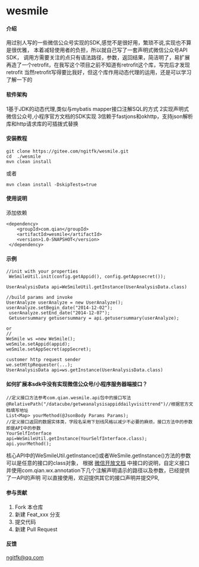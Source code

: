 #  wesmile

#### 介绍
用过别人写的一些微信公众号实现的SDK,感觉不是很好用，繁琐不说,实现也不算是很优雅，
本着减轻使用者的负担，所以就自己写了一套声明式微信公众号API SDK，
调用方需要关注的点只有语法路径，参数，返回结果，简洁明了，易扩展
再造了一个retrofit，在我写这个项目之前不知道有retrofit这个库，写完后才发现retrofit
当然retrofit写得要比我好，但这个库作用动态代理的运用，还是可以学习了解一下的

#### 软件架构
1基于JDK的动态代理,类似与mybatis mapper接口注解SQL的方式
2实现声明式微信公众号,小程序官方文档的SDK实现
3信赖于fastjons和okhttp，支持json解析库和http请求库的可插拨式替换

#### 安装教程
```
git clone https://gitee.com/ngitfk/wesmile.git
cd  ./wesmile
mvn clean install
```
或者
```
mvn clean install -DskipTests=true
```
#### 使用说明
添加依赖
```
<dependency>
    <groupId>com.qian</groupId>
    <artifactId>wesmile</artifactId>
    <version>1.0-SNAPSHOT</version>
 </dependency>
```
#### 示例
```
//init with your properties
 WeSmileUtil.init(config.getAppid(), config.getAppsecret());

UserAnalysisData api=WeSmileUtil.getInstance(UserAnalysisData.class)

//build params and invoke
UserAnalyze userAnalyze = new UserAnalyze();
userAnalyze.setBegin_date("2014-12-02");
 userAnalyze.setEnd_date("2014-12-07");
 Getusersummary getusersummary = api.getusersummary(userAnalyze);
 
or 
//
WeSmile ws =new WeSmile();
weSmile.setAppid(appid);
weSmile.setAppSecret(appSecret);

customer http request sender
we.setHttpRequester(...);
UserAnalysisData api=ws.getInstance(UserAnalysisData.class)
```

#### 如何扩展本sdk中没有实现微信公众号/小程序服务器端接口？
```
//定义接口方法参考com.qian.wesmile.api包中的接口写法
@RelativePath("/datacube/getweanalysisappiddailyvisittrend")//根据官方文档填写地址
List<Map> yourMethod(@JsonBody Params Params);
//定义接口返回的数据实体类，字段名采用下划线风格以减少不必要的麻烦，接口方法中的参数即是API中的参数
YourSelfInterface api=WeSmileUtil.getInstance(YourSelfInterface.class);
api.yourMethod();
```
核心API中的WeSmileUtil.getInstance()或者WeSmile.getInstance()方法的参数可以是任意的接口的class对象，
根据 [微信开放文档](https://developers.weixin.qq.com/doc/offiaccount/Analytics/User_Analysis_Data_Interface.html)
中接口的说明，自定义接口并使用com.qian.wx.annotation下几个注解声明请示的路径以及参数，已经提供了一API的声明
可以直接使用，欢迎提供其它的接口声明并提交PR,

#### 参与贡献

1.  Fork 本仓库
2.  新建 Feat_xxx 分支
3.  提交代码
4.  新建 Pull Request
#### 反馈
ngitfk@qq.com